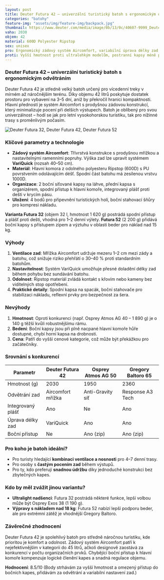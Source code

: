 ```yaml
---
layout: post
title: Deuter Futura 42 – univerzální turistický batoh s ergonomickým odvětráním
categories: "batohy"
feature-img: "assets/img/feature-img/backpack.jpg"
thumbnail: https://www.deuter.com/media/image/0b/13/0c/40607-9999_Deuter-Futura-42-SL_Black_05.jpg
vaha: 2030
objem: 42
material: 600D Polyester Ripstop
sex: unisex
pro: Ergonomický zádový systém Aircomfort, variabilní úprava délky zad, kvalitní odvětrání, praktické organizační prvky
proti: Vyšší hmotnost proti ultralehkým modelům, postranní kapsy méně přístupné s plnou hlavní komorou
---
```


### Deuter Futura 42 – univerzální turistický batoh s ergonomickým odvětráním
Deuter Futura 42 je středně velký batoh určený pro vícedenní treky v mírném až náročnějším terénu. Díky objemu 42 litrů poskytuje dostatek prostoru pro vybavení na 3–5 dní, aniž by překročil hranici kompaktnosti. Hlavní předností je systém Aircomfort s prodyšnou zádovou konstrukcí, který minimalizuje pocení při delších výstupech. Batoh je oblíbený pro svou univerzálnost – hodí se jak pro letní vysokohorskou turistiku, tak pro nížinné trasy s proměnlivým počasím.

![Deuter Futura 32, Deuter Futura 42, Deuter Futura 52](https://res.cloudinary.com/dvwv5cne3/image/fetch/w_auto,h_450,c_fill,g_auto,f_auto,q_auto/https://www.deuter.com/media/image/0b/13/0c/40607-9999_Deuter-Futura-42-SL_Black_05.jpg)

### Klíčové parametry a technologie
- **Zádový systém Aircomfort**: Třívrstvá konstrukce s prodyšnou mřížkou a nastavitelnými ramenními popruhy. Výška zad lze upravit systémem **VariQuick** (rozsah 40–50 cm).
- **Materiál**: Hlavní komora z odolného polyesteru Ripstop (600D) s PU povrstvením odolávajícím déšť. Spodní část batohu má zesílenou vrstvu 1000D.
- **Organizace**: 2 boční síťované kapsy na láhve, přední kapsa s organizérem, spodní přístup k hlavní komoře, integrovaný plášť proti dešti v krycím pásu.
- **Uložení**: 4 bodů pro připevnění turistických holí, boční stahovací šňůry pro kompresi nákladu.

**Varianta Futura 32** (objem 32 l, hmotnost 1 620 g) postrádá spodní přístup a plášť proti dešti, vhodná pro 1–2 denní výlety. **Futura 52** (2 200 g) přidává boční kapsy s přístupem zipem a výztuhu v oblasti beder pro náklad nad 15 kg.

### Výhody
1. **Ventilace zad**: Mřížka Aircomfort udržuje mezeru 1–2 cm mezi zády a batohu, což snižuje riziko přehřátí o 30–40 % proti standardním batohům.
2. **Nastavitelnost**: Systém VariQuick umožňuje přesné doladění délky zad během pohybu bez sundávání batohu.
3. **Odolnost**: Ripstop materiál zvládá kontakt s křovím nebo kameny bez viditelných stop opotřebení.
4. **Praktické detaily**: Spodní kapsa na spacák, boční stahovače pro stabilizaci nákladu, reflexní prvky pro bezpečnost za šera.

### Nevýhody
1. **Hmotnost**: Oproti konkurenci (např. Osprey Atmos AG 40 – 1 890 g) je o 140 g těžší kvůli robustnějšímu rámu.
2. **Bedení**: Boční kapsy jsou při plně nacpané hlavní komoře hůře dostupné, chybí horní kapsa na drobnosti.
3. **Cena**: Patří do vyšší cenové kategorie, což může být překážkou pro začátečníky.

### Srovnání s konkurencí
| Parametr             | Deuter Futura 42 | Osprey Atmos AG 50 | Gregory Baltoro 65 |
|----------------------|------------------|--------------------|--------------------|
| Hmotnost (g)         | 2030             | 1950               | 2360               |
| Odvětrání zad        | Aircomfort mřížka| Anti-Gravity síť   | Response A3 Tech   |
| Integrovaný plášť    | Ano              | Ne                 | Ano                |
| Úprava délky zad     | VariQuick        | Ano                | Ano                |
| Boční přístup        | Ne               | Ano (zip)          | Ano (zip)          |

### Pro koho je batoh ideální?
- Pro turisty hledající **kombinaci ventilace a nosnosti** pro 4–7 denní trasy.
- Pro osoby s **častým pocením zad** během výstupů.
- Pro ty, kdo preferují **snadnou údržbu** díky jednoduché konstrukci bez zbytečných kapes.

### Kdo by měl zvážit jinou variantu?
- **Ultralight nadšenci**: Futura 32 postrádá některé funkce, lepší volbou může být Osprey Exos 38 (1 190 g).
- **Výpravy s nákladem nad 18 kg**: Futura 52 nabízí lepší podporu beder, ale pro extrémní zátěž je vhodnější Gregory Baltoro.

### Závěrečné zhodnocení
Deuter Futura 42 je spolehlivý batoh pro středně náročnou turistiku, kde prioritou je komfort a odolnost. Zádový systém Aircomfort patří k nejefektivnějším v kategorii do 45 litrů, ačkoli designově zaostává za konkurencí v počtu organizačních prvků. Chybějící boční přístup k hlavní komoře kompenzuje logické členění kapes a snadná regulace objemu.

**Hodnocení**: 8.5/10 (Body strhávám za vyšší hmotnost a omezený přístup do bočních kapes, přidávám za odvětrání a variabilní nastavení zad.)